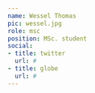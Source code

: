 ```yaml
---
name: Wessel Thomas
pic: wessel.jpg
role: msc
position: MSc. student
social:
- title: twitter
  url: #
- title: globe
  url: #
---
```

